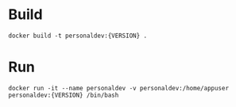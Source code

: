 # Build
`docker build -t personaldev:{VERSION} .`

# Run
`docker run -it --name personaldev -v personaldev:/home/appuser personaldev:{VERSION} /bin/bash`
